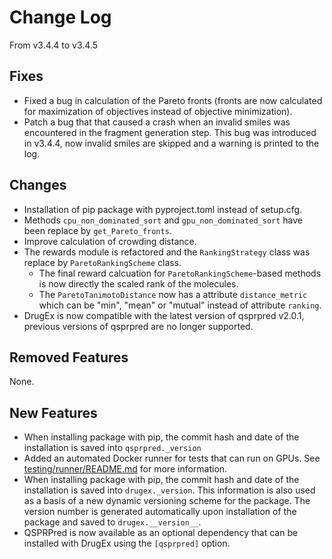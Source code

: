 # Change Log
From v3.4.4 to v3.4.5

## Fixes

- Fixed a bug in calculation of the Pareto fronts (fronts are now calculated for maximization of objectives instead of objective minimization).
- Patch a bug that that caused a crash when an invalid smiles was encountered in the fragment generation step. This
  bug was introduced in v3.4.4, now invalid smiles are skipped and a warning is printed to the log.

## Changes

- Installation of pip package with pyproject.toml instead of setup.cfg.
- Methods `cpu_non_dominated_sort` and `gpu_non_dominated_sort` have been replace by `get_Pareto_fronts`.
- Improve calculation of crowding distance.
- The rewards module is refactored and the `RankingStrategy` class was replace by `ParetoRankingScheme` class. 
    - The final reward calcuation for `ParetoRankingScheme`-based methods is now directly the scaled rank of the molecules.
    - The `ParetoTanimotoDistance` now has a attribute `distance_metric` which can be "min", "mean" or "mutual" instead of attribute `ranking`.
- DrugEx is now compatible with the latest version of qsprpred v2.0.1, previous versions of qsprpred are no longer supported.

## Removed Features

None. 

## New Features

- When installing package with pip, the commit hash and date of the installation is saved into `qsprpred._version`
- Added an automated Docker runner for tests that can run on GPUs. See [testing/runner/README.md](testing/runner/README.md) for more information.
- When installing package with pip, the commit hash and date of the installation is saved into `drugex._version`. This information is also used as a basis of a new dynamic versioning scheme for the package. The version number is generated automatically upon installation of the package and saved to `drugex.__version__`. 
- QSPRPred is now available as an optional dependency that can be installed with DrugEx using the `[qsprpred]` option.
